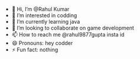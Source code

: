- 👋 Hi, I’m @Rahul Kumar
- 👀 I’m interested in codding
- 🌱 I’m currently learning java
- 💞️ I’m looking to collaborate on game development
- 📫 How to reach me @rahul9877gupta insta id
- 😄 Pronouns: hey codder
- ⚡ Fun fact: nothing

<!---
Rahul647Kumar/Rahul647Kumar is a ✨ special ✨ repository because its `README.md` (this file) appears on your GitHub profile.
You can click the Preview link to take a look at your changes.
--->
